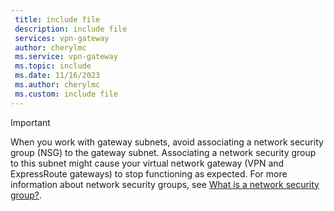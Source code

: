 ```yaml
---
 title: include file
 description: include file
 services: vpn-gateway
 author: cherylmc
 ms.service: vpn-gateway
 ms.topic: include
 ms.date: 11/16/2023
 ms.author: cherylmc
 ms.custom: include file
---
```

> [!IMPORTANT]
> When you work with gateway subnets, avoid associating a network security group (NSG) to the gateway subnet. Associating a network security group to this subnet might cause your virtual network gateway (VPN and ExpressRoute gateways) to stop functioning as expected. For more information about network security groups, see [What is a network security group?](../articles/virtual-network/network-security-groups-overview.md).
> 
>
